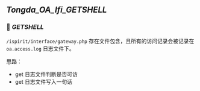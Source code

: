 ## _Tongda_OA_lfi_GETSHELL_

### 📍 _GETSHELL_

`/ispirit/interface/gateway.php` 存在文件包含，且所有的访问记录会被记录在 `oa.access.log` 日志文件下。

思路：

* get 日志文件判断是否可访
* get 日志文件写入一句话

